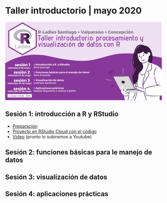 # Taller introductorio | mayo 2020

![](/imagenes/rladies-chile-taller-introductorio.png)

## Sesión 1: introducción a R y RStudio

* [Preparación](https://github.com/rladieschile/taller-introductorio-mayo/blob/master/preparacion-sesion-1.md)
* [Proyecto en RStudio Cloud con el código](https://rstudio.cloud/project/1252057)
* [Video](https://www.dropbox.com/s/1uor9owa38h6t5c/rladies-chile-taller-intro-s1.mp4?dl=0) (pronto lo subiremos a Youtube)

## Sesión 2: funciones básicas para le manejo de datos

## Sesión 3: visualización de datos

## Sesión 4: aplicaciones prácticas
